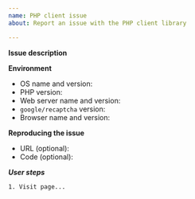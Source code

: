 ```yaml
---
name: PHP client issue
about: Report an issue with the PHP client library

---
```


**Issue description**
<!-- One or two sentences describing the problem -->

**Environment**
<!-- The server or development environment where you're seeing the problem -->

 * OS name and version:
 * PHP version:
 * Web server name and version:
 * `google/recaptcha` version:
 * Browser name and version:

**Reproducing the issue**
<!-- Where possible link to a URL where the problem can be seen or show code that causes it -->

  * URL (optional): <!-- if your integration is already deployed and the issue is visible -->
  * Code (optional): <!-- share a link to the code you're using or an example in a Gist -->
  
  ***User steps***
  <!-- Detail the necessary steps to reproduce the issue. Include the output of any error messages. -->
  
    1. Visit page...
